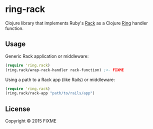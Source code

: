 # ring-rack

Clojure library that implements Ruby's [Rack](http://www.rubydoc.info/github/rack/rack/master/file/SPEC) as a Clojure [Ring](https://github.com/ring-clojure/ring/blob/master/SPEC) handler function.

## Usage

Generic Rack application or middleware:

```clj
(require 'ring.rack)
(ring.rack/wrap-rack-handler rack-function) ;<- FIXME
```

Using a path to a Rack app (like Rails) or middleware:

```clj
(require 'ring.rack)
(ring.rack/rack-app "path/to/rails/app")
```



## License

Copyright © 2015 FIXME
